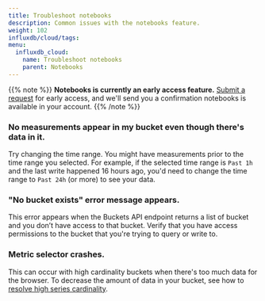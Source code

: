 ```yaml
---
title: Troubleshoot notebooks
description: Common issues with the notebooks feature.
weight: 102
influxdb/cloud/tags:
menu:
  influxdb_cloud:
    name: Troubleshoot notebooks
    parent: Notebooks
---
```

{{% note %}}
**Notebooks is currently an early access feature.**
[Submit a request](https://w2.influxdata.com/notebooks-early-access/) for early access, and we'll send you a confirmation notebooks is available in your account.
{{% /note %}}

### No measurements appear in my bucket even though there's data in it.
Try changing the time range. You might have measurements prior to the time range you selected. For example, if the selected time range is `Past 1h` and the last write happened 16 hours ago, you'd need to change the time range to `Past 24h` (or more) to see your data.

### "No bucket exists" error message appears.
This error appears when the Buckets API endpoint returns a list of bucket and you don’t have access to that bucket. Verify that you have access permissions to the bucket that you're trying to query or write to.

### Metric selector crashes.
This can occur with high cardinality buckets when there's too much data for the browser. To decrease the amount of data in your bucket, see how to [resolve high series cardinality](/influxdb/cloud/write-data/best-practices/resolve-high-cardinality/).
